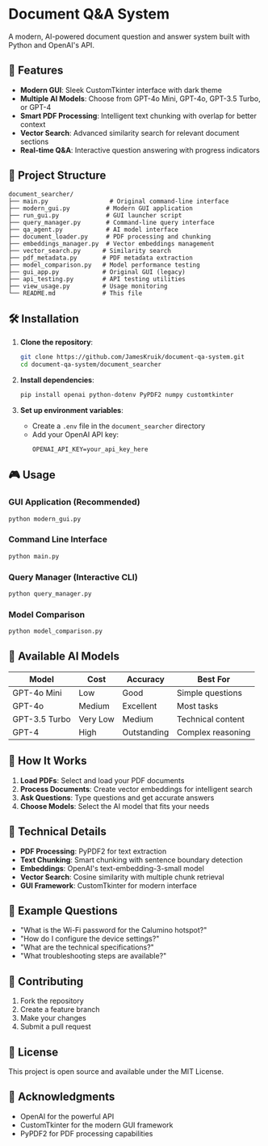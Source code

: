 # Document Q&A System

A modern, AI-powered document question and answer system built with Python and OpenAI's API.

## 🚀 Features

- **Modern GUI**: Sleek CustomTkinter interface with dark theme
- **Multiple AI Models**: Choose from GPT-4o Mini, GPT-4o, GPT-3.5 Turbo, or GPT-4
- **Smart PDF Processing**: Intelligent text chunking with overlap for better context
- **Vector Search**: Advanced similarity search for relevant document sections
- **Real-time Q&A**: Interactive question answering with progress indicators

## 📁 Project Structure

```
document_searcher/
├── main.py                 # Original command-line interface
├── modern_gui.py          # Modern GUI application
├── run_gui.py             # GUI launcher script
├── query_manager.py       # Command-line query interface
├── qa_agent.py            # AI model interface
├── document_loader.py     # PDF processing and chunking
├── embeddings_manager.py  # Vector embeddings management
├── vector_search.py      # Similarity search
├── pdf_metadata.py       # PDF metadata extraction
├── model_comparison.py   # Model performance testing
├── gui_app.py            # Original GUI (legacy)
├── api_testing.py        # API testing utilities
├── view_usage.py         # Usage monitoring
└── README.md             # This file
```

## 🛠️ Installation

1. **Clone the repository**:
   ```bash
   git clone https://github.com/JamesKruik/document-qa-system.git
   cd document-qa-system/document_searcher
   ```

2. **Install dependencies**:
   ```bash
   pip install openai python-dotenv PyPDF2 numpy customtkinter
   ```

3. **Set up environment variables**:
   - Create a `.env` file in the `document_searcher` directory
   - Add your OpenAI API key:
     ```
     OPENAI_API_KEY=your_api_key_here
     ```

## 🎮 Usage

### **GUI Application (Recommended)**
```bash
python modern_gui.py
```

### **Command Line Interface**
```bash
python main.py
```

### **Query Manager (Interactive CLI)**
```bash
python query_manager.py
```

### **Model Comparison**
```bash
python model_comparison.py
```

## 🤖 Available AI Models

| Model | Cost | Accuracy | Best For |
|-------|------|----------|----------|
| GPT-4o Mini | Low | Good | Simple questions |
| GPT-4o | Medium | Excellent | Most tasks |
| GPT-3.5 Turbo | Very Low | Medium | Technical content |
| GPT-4 | High | Outstanding | Complex reasoning |

## 📖 How It Works

1. **Load PDFs**: Select and load your PDF documents
2. **Process Documents**: Create vector embeddings for intelligent search
3. **Ask Questions**: Type questions and get accurate answers
4. **Choose Models**: Select the AI model that fits your needs

## 🔧 Technical Details

- **PDF Processing**: PyPDF2 for text extraction
- **Text Chunking**: Smart chunking with sentence boundary detection
- **Embeddings**: OpenAI's text-embedding-3-small model
- **Vector Search**: Cosine similarity with multiple chunk retrieval
- **GUI Framework**: CustomTkinter for modern interface

## 📝 Example Questions

- "What is the Wi-Fi password for the Calumino hotspot?"
- "How do I configure the device settings?"
- "What are the technical specifications?"
- "What troubleshooting steps are available?"

## 🤝 Contributing

1. Fork the repository
2. Create a feature branch
3. Make your changes
4. Submit a pull request

## 📄 License

This project is open source and available under the MIT License.

## 🙏 Acknowledgments

- OpenAI for the powerful API
- CustomTkinter for the modern GUI framework
- PyPDF2 for PDF processing capabilities
